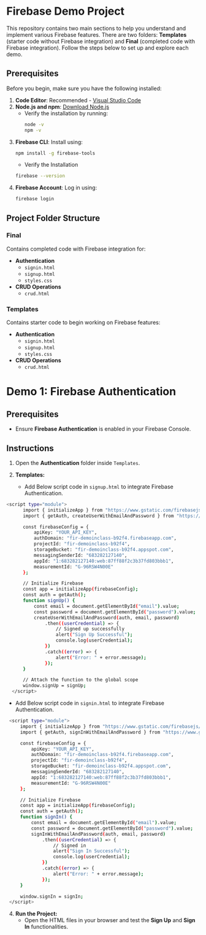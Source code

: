 # Firebase Demo Project

This repository contains two main sections to help you understand and implement various Firebase features. There are two folders: **Templates** (starter code without Firebase integration) and **Final** (completed code with Firebase integration). Follow the steps below to set up and explore each demo.

## Prerequisites

Before you begin, make sure you have the following installed:
1. **Code Editor**: Recommended - [Visual Studio Code](https://code.visualstudio.com/Download)
2. **Node.js and npm**: [Download Node.js](https://nodejs.org/)
   - Verify the installation by running:
     ```bash
     node -v
     npm -v
     ```
3. **Firebase CLI**: Install using:
   ```bash
   npm install -g firebase-tools
   ```
   - Verify the Installation
   ```bash
   firebase --version
   ```
4. **Firebase Account**: Log in using:
   ```bash
   firebase login
   ```
## Project Folder Structure

### Final
Contains completed code with Firebase integration for:
- **Authentication**
  - `signin.html`
  - `signup.html`
  - `styles.css`
- **CRUD Operations**
  - `crud.html`

### Templates
Contains starter code to begin working on Firebase features:
- **Authentication**
  - `signin.html`
  - `signup.html`
  - `styles.css`
- **CRUD Operations**
  - `crud.html`
# Demo 1: Firebase Authentication

## Prerequisites
- Ensure **Firebase Authentication** is enabled in your Firebase Console.

## Instructions

1. Open the **Authentication** folder inside `Templates`.

2. **Templates:**
   - Add Below script code in `signup.html` to integrate Firebase Authentication.
  ```bash
  <script type="module">
        import { initializeApp } from "https://www.gstatic.com/firebasejs/10.14.1/firebase-app.js";
        import { getAuth, createUserWithEmailAndPassword } from "https://www.gstatic.com/firebasejs/10.14.1/firebase-auth.js";

        const firebaseConfig = {
            apiKey: "YOUR_API_KEY",
            authDomain: "fir-demoinclass-b92f4.firebaseapp.com",
            projectId: "fir-demoinclass-b92f4",
            storageBucket: "fir-demoinclass-b92f4.appspot.com",
            messagingSenderId: "683282127140",
            appId: "1:683282127140:web:87ff88f2c3b37fd803bbb1",
            measurementId: "G-96RSW4N00E"
        };

        // Initialize Firebase
        const app = initializeApp(firebaseConfig);
        const auth = getAuth();
        function signUp() {
            const email = document.getElementById("email").value;
            const password = document.getElementById("password").value;
            createUserWithEmailAndPassword(auth, email, password)
                .then((userCredential) => {
                    // Signed up successfully
                    alert("Sign Up Successful");
                    console.log(userCredential);
                })
                .catch((error) => {
                    alert("Error: " + error.message);
                });
        }

        // Attach the function to the global scope
        window.signUp = signUp;
    </script>
  ```
   - Add Below script code in `signin.html` to integrate Firebase Authentication.
   ```bash
    <script type="module">
        import { initializeApp } from "https://www.gstatic.com/firebasejs/10.14.1/firebase-app.js";
        import { getAuth, signInWithEmailAndPassword } from "https://www.gstatic.com/firebasejs/10.14.1/firebase-auth.js";

        const firebaseConfig = {
            apiKey: "YOUR_API_KEY",
            authDomain: "fir-demoinclass-b92f4.firebaseapp.com",
            projectId: "fir-demoinclass-b92f4",
            storageBucket: "fir-demoinclass-b92f4.appspot.com",
            messagingSenderId: "683282127140",
            appId: "1:683282127140:web:87ff88f2c3b37fd803bbb1",
            measurementId: "G-96RSW4N00E"
        };

        // Initialize Firebase
        const app = initializeApp(firebaseConfig);
        const auth = getAuth();
        function signIn() {
            const email = document.getElementById("email").value;
            const password = document.getElementById("password").value;
            signInWithEmailAndPassword(auth, email, password)
                .then((userCredential) => {
                    // Signed in
                    alert("Sign In Successful");
                    console.log(userCredential);
                })
                .catch((error) => {
                    alert("Error: " + error.message);
                });
        }

        window.signIn = signIn;
    </script>
   ```

4. **Run the Project:**
   - Open the HTML files in your browser and test the **Sign Up** and **Sign In** functionalities.

